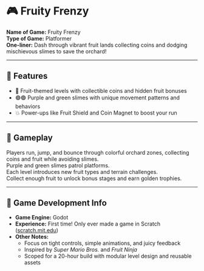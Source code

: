 # 🎮 Fruity Frenzy

**Name of Game:** Fruity Frenzy  
**Type of Game:** Platformer  
**One-liner:** Dash through vibrant fruit lands collecting coins and dodging mischievous slimes to save the orchard!

---

## 🌟 Features

- 🍓 Fruit-themed levels with collectible coins and hidden fruit bonuses  
- 🟣🟢 Purple and green slimes with unique movement patterns and behaviors  
- 💥 Power-ups like Fruit Shield and Coin Magnet to boost your run

---

## 🧩 Gameplay

Players run, jump, and bounce through colorful orchard zones, collecting coins and fruit while avoiding slimes.  
Purple and green slimes patrol platforms.  
Each level introduces new fruit types and terrain challenges.  
Collect enough fruit to unlock bonus stages and earn golden trophies.

---

## 🧰 Game Development Info

- **Game Engine:** Godot  
- **Experience:** First time! Only ever made a game in Scratch ([scratch.mit.edu](https://scratch.mit.edu))  
- **Other Notes:**  
  - Focus on tight controls, simple animations, and juicy feedback  
  - Inspired by *Super Mario Bros.* and *Fruit Ninja*  
  - Scoped for a 20-hour build with modular level design and reusable assets
